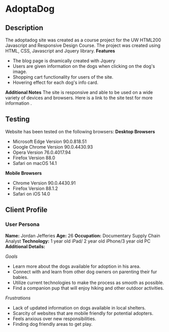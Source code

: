 


# AdoptaDog
## Description
The adoptadog site was created as a course project for the UW HTML200 Javascript and Responsive Design Course. The project was created using HTML, CSS, Javascript and Jquery library.
**Features**
* The blog page is dnamically created with Jquery
* Users are given information on the dogs when clicking on the dog's image.
* Shopping cart functionality for users of the site.
* Hovering effect for each dog's info card.

**Additional Notes**
The site is responsive and able to be used on a wide variety of devices and browsers. Here is a link to the site test for more information .

## Testing
Website has been tested on the following browsers:
**Desktop Browsers**
* Microsoft Edge Version 90.0.818.51
* Google Chrome Version 90.0.4430.93
* Opera Version 76.0.4017.94
* Firefox Version 88.0
* Safari on macOS 14.1

**Mobile Browsers**
* Chrome Version 90.0.4430.91
* Firefox Version 88.1.2
* Safari on iOS 14.0

## Client Profile
### User Persona

**Name:** Jordan Jefferies
**Age:** 26
**Occupation:** Documentary Supply Chain Analyst
**Technology:** 1 year old iPad/ 2 year old iPhone/3 year old PC
**Additional Details:**

*Goals*
- Learn more about the dogs available for adoption in his area.
- Connect with and learn from other dog owners on parenting their fur babies.
- Utilize current technologies to make the process as smooth as possible.
- Find a companion pup that will enjoy hiking and other outdoor activities.

*Frustrations*
- Lack of updated information on dogs available in local shelters.
- Scarcity of websites that are mobile friendly for potential adopters.
- Feels anxious over new responsibilities.
- Finding dog friendly areas to get play.
